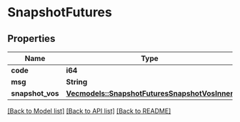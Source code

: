 # SnapshotFutures

## Properties

Name | Type | Description | Notes
------------ | ------------- | ------------- | -------------
**code** | **i64** |  | 
**msg** | **String** |  | 
**snapshot_vos** | [**Vec<models::SnapshotFuturesSnapshotVosInner>**](snapshotFutures_snapshotVos_inner.md) |  | 

[[Back to Model list]](../README.md#documentation-for-models) [[Back to API list]](../README.md#documentation-for-api-endpoints) [[Back to README]](../README.md)


